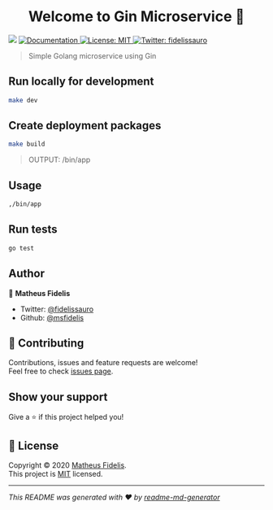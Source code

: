 <h1 align="center">Welcome to Gin Microservice 👋</h1>
<p>
  <img src="https://img.shields.io/badge/version-v0.0-blue.svg?cacheSeconds=2592000" />
  <a href="/docs">
    <img alt="Documentation" src="https://img.shields.io/badge/documentation-yes-brightgreen.svg" target="_blank" />
  </a>
  <a href="LICENSE">
    <img alt="License: MIT" src="https://img.shields.io/badge/License-MIT-yellow.svg" target="_blank" />
  </a>
  <a href="https://twitter.com/fidelissauro">
    <img alt="Twitter: fidelissauro" src="https://img.shields.io/twitter/follow/fidelissauro.svg?style=social" target="_blank" />
  </a>
</p>

> Simple Golang microservice using Gin

## Run locally for development

```sh
make dev
```

## Create deployment packages

```sh
make build
```

> OUTPUT: /bin/app

## Usage

```sh
,/bin/app
```

## Run tests

```sh
go test
```

## Author

👤 **Matheus Fidelis**

* Twitter: [@fidelissauro](https://twitter.com/fidelissauro)
* Github: [@msfidelis](https://github.com/msfidelis)

## 🤝 Contributing

Contributions, issues and feature requests are welcome!<br />Feel free to check [issues page](/issues).

## Show your support

Give a ⭐️ if this project helped you!

## 📝 License

Copyright © 2020 [Matheus Fidelis](https://github.com/msfidelis).<br />
This project is [MIT](LICENSE) licensed.

***
_This README was generated with ❤️ by [readme-md-generator](https://github.com/kefranabg/readme-md-generator)_